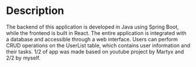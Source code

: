 # Description

The backend of this application is developed in Java using Spring Boot, while the frontend is built in React. The entire application is integrated with a database and accessible through a web interface. Users can perform CRUD operations on the UserList table, which contains user information and their tasks.
1/2 of app was made based on youtube project by Martyx and 2/2 by myself. 
